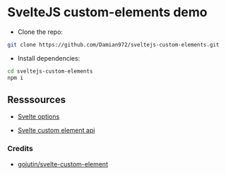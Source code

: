 # SvelteJS custom-elements demo

-   Clone the repo:

```bash
git clone https://github.com/Damian972/sveltejs-custom-elements.git
```

-   Install dependencies:

```bash
cd sveltejs-custom-elements
npm i
```

## Resssources

-   [Svelte options](https://svelte.dev/docs#svelte_options)

-   [Svelte custom element api](https://svelte.dev/ocs#Custom_element_API)

### Credits

-   [gojutin/svelte-custom-element](https://github.com/gojutin/svelte-custom-element)
